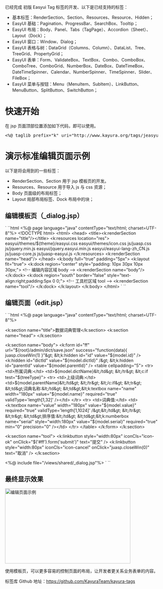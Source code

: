 已经完成 初版 Easyui Tag 标签的开发、以下是已经支持的标签：
<ul>
	<li>基本标签：RenderSection、Section、Resources、Resource、Hidden；</li>
	<li>EasyUI 基础：Pagination、ProgressBar、SearchBox、Tooltip；</li>
	<li>EasyUI 布局：Body、Panel、Tabs（TagPage）、Accordion（Sheet）、Layout（Dock）；</li>
	<li>EasyUI 窗口：Window、Dialog；</li>
	<li>EasyUI 表格与树：DataGrid（Columns、Column）、DataList、Tree、TreeGrid、PropertyGrid；</li>
	<li>EasyUI 表单：Form、ValidateBox、TextBox、Combo、ComboBox、ComboTree、ComboGrid、NumberBox、DateBox、DateTimeBox、DateTimeSpinner、Calendar、NumberSpinner、TimeSpinner、Slider、FileBox；</li>
	<li>EasyUI 菜单与按钮：Menu（MenuItem、SubItem）、LinkButton、MenuButton、SplitButton、SwitchButton；</li>
</ul>
<h1>快速开始</h1>
在 jsp 页面顶部位置添加如下代码，即可以使用。
<pre class="EnlighterJSRAW">&lt;%@ taglib prefix="k" uri="http://www.kayura.org/tags/jeasyui"%&gt;</pre>
<h1> 演示标准编辑页面示例</h1>
以下是将会用到的一些标签：
<ul>
	<li>RenderSection、Section 用于 jsp 模板页的开发。</li>
	<li>Resources、Resource 用于导入 js 与 css 资源；</li>
	<li>Body 页面级的布局标签；</li>
	<li>Layout 局部布局标签、Dock 布局中的块；</li>
</ul>
<h2>编辑模板页（_dialog.jsp）</h2>
` ``html
&lt;%@ page language="java" contentType="text/html; charset=UTF-8"%&gt;
&lt;!DOCTYPE html&gt;
&lt;html&gt;
&lt;head&gt;
    &lt;title&gt;&lt;k:renderSection name="title"/&gt;&lt;/title&gt;
    &lt;k:resources location="res"&gt;
        easyui/themes/${theme}/easyui.css
        easyui/themes/icon.css
        js/juasp.css
        js/jquery.min.js
        easyui/jquery.easyui.min.js
        easyui/easyui-lang-zh_CN.js
        js/juasp-core.js
        js/juasp-easyui.js
    &lt;/k:resources&gt;
    &lt;k:renderSection name="head"/&gt;
&lt;/head&gt;
&lt;k:body full="true" padding="5px"&gt;
    &lt;k:layout fit="true"&gt;
        &lt;k:dock region="center" style="padding: 10px 30px 10px 30px;"&gt;
            &lt;!-- 编辑内容区域 body --&gt;
            &lt;k:renderSection name="body"/&gt;
        &lt;/k:dock&gt;
        &lt;k:dock region="south" border="false" style="text-align:right;padding:5px 0 0;"&gt;
            &lt;!-- 工具栏区域 tool --&gt;
            &lt;k:renderSection name="tool"/&gt;
        &lt;/k:dock&gt;
    &lt;/k:layout&gt;
&lt;/k:body&gt;
&lt;/html&gt;
` ``
<h2> 编辑页面（edit.jsp）</h2>
` ``html
&lt;%@ page language="java" contentType="text/html; charset=UTF-8"%&gt;

&lt;k:section name="title"&gt;数据词典管理&lt;/k:section&gt;
&lt;k:section name="head"&gt;
&lt;/k:section&gt;

&lt;k:section name="body"&gt;
    &lt;k:form id="ff" url="${root}/admin/dict/save.json" success="function(data){ juasp.closeWin(1) }"&gt;
        &lt;k:hidden id="id" value="${model.id}" /&gt;
        &lt;k:hidden id="dictId" value="${model.dictId}" /&gt;
        &lt;k:hidden id="parentId" value="${model.parentId}" /&gt;
        &lt;table cellpadding="5"&gt;
            &lt;tr&gt;
                &lt;td&gt;所属词典:&lt;/td&gt;
                &lt;td&gt;${model.dictName}&lt;/td&gt;
            &lt;/tr&gt;
            &lt;c:if test="${treeType}"&gt;
            &lt;tr&gt;
                &lt;td&gt;上级词典:&lt;/td&gt;
                &lt;td&gt;${model.parentName}&lt;/td&gt;
            &lt;/tr&gt;
            &lt;/c:if&gt;
            &lt;tr&gt;
                &lt;td&gt;词典名称:&lt;/td&gt;
                &lt;td&gt;&lt;k:textbox name="name" width="180px" value="${model.name}" required="true" validType='length[1,32]' /&gt;&lt;/td&gt;
            &lt;/tr&gt;
            &lt;tr&gt;
                &lt;td&gt;词典值:&lt;/td&gt;
                &lt;td&gt;&lt;k:textbox name="value" width="180px" value="${model.value}" required="true" validType='length[1,1024]' /&gt;&lt;/td&gt;
            &lt;/tr&gt;
            &lt;tr&gt;
                &lt;td&gt;排序值:&lt;/td&gt;
                &lt;td&gt;&lt;k:numberbox name="serial" style="width:180px" value="${model.serial}" required="true" min="0" precision="0" /&gt;&lt;/td&gt;
            &lt;/tr&gt;
        &lt;/table&gt;
    &lt;/k:form&gt;
&lt;/k:section&gt;

&lt;k:section name="tool"&gt;
    &lt;k:linkbutton style="width:80px" iconCls="icon-ok" onClick="$('#ff').form('submit')" text="提交" /&gt;
    &lt;k:linkbutton style="width:80px" iconCls="icon-cancel" onClick="juasp.closeWin(0)" text="取消" /&gt;
&lt;/k:section&gt;

&lt;%@ include file="/views/shared/_dialog.jsp"%&gt;
` ``
<h2>最终显示效果</h2>
<img class="alignnone wp-image-50" src="http://kayura.org/blog/wp-content/uploads/2016/03/编辑页面示例-300x180.jpg" alt="编辑页面示例" width="413" height="248" />

使用模板页，可以更多容易的控制页面的布局，让开发者更关系业务表单的内容。

标签库 Github 地址：<a href="https://github.com/KayuraTeam/kayura-tags" target="_blank">https://github.com/KayuraTeam/kayura-tags</a>
